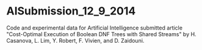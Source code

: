 AISubmission_12_9_2014
======================

Code and experimental data for Artificial Intelligence submitted article "Cost-Optimal Execution of Boolean DNF Trees with Shared Streams"
by H. Casanova, L. Lim, Y. Robert, F. Vivien, and D. Zaidouni.

